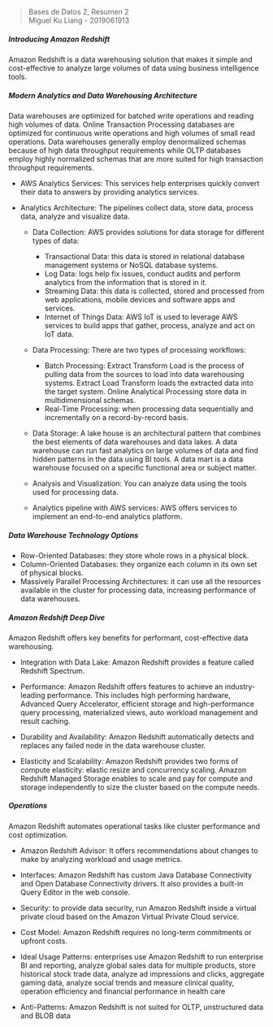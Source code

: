 > Bases de Datos 2, Resumen 2  
> Miguel Ku Liang - 2019061913

##### Introducing Amazon Redshift

Amazon Redshift is a data warehousing solution that makes it simple and cost-effective to analyze large volumes of data using business intelligence tools.

##### Modern Analytics and Data Warehousing Architecture

Data warehouses are optimized for batched write operations and reading high volumes of data. Online Transaction Processing databases are optimized for continuous write operations and high volumes of small read operations. Data warehouses generally employ denormalized schemas because of high data throughput requirements while OLTP databases employ highly normalized schemas that are more suited for high transaction throughput requirements.

* AWS Analytics Services: This services help enterprises quickly convert their data to answers by providing analytics services.
* Analytics Architecture: The pipelines collect data, store data, process data, analyze and visualize data.

  * Data Collection: AWS provides solutions for data storage for different types of data:

    * Transactional Data: this data is stored in relational database management systems or NoSQL database systems.
    * Log Data: logs help fix issues, conduct audits and perform analytics from the information that is stored in it.
    * Streaming Data: this data is collected, stored and processed from web applications, mobile devices and software apps and services.
    * Internet of Things Data: AWS IoT is used to leverage AWS services to build apps that gather, process, analyze and act on IoT data.

  * Data Processing: There are two types of processing workflows:
    * Batch Processing: Extract Transform Load is the process of pulling data from the sources to load into data warehousing systems. Extract Load Transform loads the extracted data into the target system. Online Analytical Processing store data in multidimensional schemas.
    * Real-Time Processing: when processing data sequentially and incrementally on a record-by-record basis.

  * Data Storage: A lake house is an architectural pattern that combines the best elements of data warehouses and data lakes. A data warehouse can run fast analytics on large volumes of data and find hidden patterns in the data using BI tools. A data mart is a data warehouse focused on a specific functional area or subject matter.

  * Analysis and Visualization: You can analyze data using the tools used for processing data.

  * Analytics pipeline with AWS services: AWS offers services to implement an end-to-end analytics platform. 

##### Data Warehouse Technology Options

* Row-Oriented Databases: they store whole rows in a physical block.
* Column-Oriented Databases: they organize each column in its own set of physical blocks.
* Massively Parallel Processing Architectures: it can use all the resources available in the cluster for processing data, increasing performance of data warehouses.

##### Amazon Redshift Deep Dive

Amazon Redshift offers key benefits for performant, cost-effective data warehousing.

* Integration with Data Lake: Amazon Redshift provides a feature called Redshift Spectrum.

* Performance: Amazon Redshift offers features to achieve an industry-leading performance. This includes high performing hardware, Advanced Query Accelerator, efficient storage and high-performance query processing, materialized views, auto workload management and result caching.

* Durability and Availability: Amazon Redshift automatically detects and replaces any failed node in the data warehouse cluster.

* Elasticity and Scalability: Amazon Redshift provides two forms of compute elasticity: elastic resize and concurrency scaling. Amazon Redshift Managed Storage enables to scale and pay for compute and storage independently to size the cluster based on the compute needs.

##### Operations

Amazon Redshift automates operational tasks like cluster performance and cost optimization.

* Amazon Redshift Advisor: It offers recommendations about changes to make by analyzing workload and usage metrics.

* Interfaces: Amazon Redshift has custom Java Database Connectivity and Open Database Connectivity drivers. It also provides a built-in Query Editor in the web console.

* Security: to provide data security, run Amazon Redshift inside a virtual private cloud based on the Amazon Virtual Private Cloud service.

* Cost Model: Amazon Redshift requires no long-term commitments or upfront costs.

* Ideal Usage Patterns: enterprises use Amazon Redshift to run enterprise BI and reporting, analyze global sales data for multiple products, store historical stock trade data, analyze ad impressions and clicks, aggregate gaming data, analyze social trends and measure clinical quality, operation efficiency and financial performance in health care

* Anti-Patterns: Amazon Redshift is not suited for OLTP, unstructured data and BLOB data